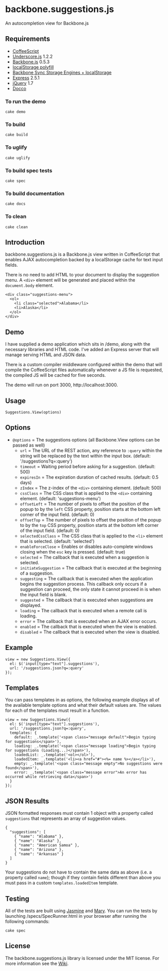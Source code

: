 backbone.suggestions.js
===

An autocompletion view for Backbone.js

Requirements
---
* [CoffeeScript](http://jashkenas.github.com/coffee-script/)
* [Underscore.js](http://documentcloud.github.com/underscore/) 1.2.2
* [Backbone.js](http://documentcloud.github.com/backbone/) 0.5.3
* [localStorage polyfill](https://gist.github.com/350433)
* [Backbone Sync Storage Engines + localStorage](https://gist.github.com/1468270)
* [Express](http://expressjs.com/) 2.5.1
* [jQuery](http://jquery.com) 1.7
* [Docco](http://jashkenas.github.com/docco/)

### To run the demo

    cake demo
    
### To build

    cake build
    
### To uglify

    cake uglify
    
### To build spec tests

    cake spec
    
### To build documentation

    cake docs
    
### To clean

    cake clean

Introduction
---
backbone.suggestions.js is a Backbone.js view written in CoffeeScript that
enables AJAX autocompletion backed by a localStorage cache for text input 
fields.

There is no need to add HTML to your document to display the suggestion menu.
A `<div>` element will be generated and placed within the `document.body`
element.
  
    <div class="suggestions-menu">
      <ol>
        <li class="selected">Alabama</li>
        <li>Alaska</li>
      </ol>
    </div>
    
Demo
---
I have supplied a demo application which sits in /demo, along with the
necessary libraries and HTML code. I've added an Express server that will
manage serving HTML and JSON data.

There is a custom compiler middleware configured within the demo that will
compile the CoffeeScript files automatically whenever a JS file is requested,
the compiled JS will be cached for five seconds.

The demo will run on port 3000, http://localhost:3000.

Usage
---
    Suggestions.View(options)
  
Options
---
* `@options` = The suggestions options (all Backbone.View options can be
  passed as well)
  * `url` = The URL of the REST action, any reference to `:query` within the
    string will be replaced by the text within the input box.
    (default: '/suggestions?q=:query')
  * `timeout` = Waiting period before asking for a suggestion.
    (default: 500)
  * `expiresIn` = The expiration duration of cached results.
    (default: 0.5 days)
  * `zIndex` = The z-index of the `<div>` containing element.
      (default: 500)
  * `cssClass` = The CSS class that is applied to the `<div>` containing
    element.
    (default: 'suggestions-menu')
  * `offsetLeft` = The number of pixels to offset the position of the popup to
    by the `left` CSS property, position starts at the bottom left corner of
    the input field. (default: 0)
  * `offsetTop` = The number of pixels to offset the position of the popup to
    by the `top` CSS property, position starts at the bottom left corner of
    the input field. (default: 0)
  * `selectedCssClass` = The CSS class that is applied to the `<li>` element
    that is selected. (default: 'selected')
  * `enableForceClose` = Enables or disables auto-complete windows closing
    when the `esc` key is pressed. (default: true)
  * `selected` = The callback that is executed when a suggestion is selected.
  * `initiateSuggestion` = The callback that is executed at the beginning of a
    suggestion.
  * `suggesting` = The callback that is executed when the application begins
    the suggestion process. This callback only occurs if a suggestion can
    proceed, the only state it cannot proceed in is when the input field is
    blank.
  * `suggested` = The callback that is executed when suggestions are
    displayed.
  * `loading` = The callback that is executed when a remote call is loading.
  * `error` = The callback that is executed when an AJAX error occurs.
  * `enabled` = The callback that is executed when the view is enabled.
  * `disabled` = The callback that is executed when the view is disabled.
  
Example
---
    view = new Suggestions.View({
      el: $('input[type="text"].suggestions'),
      url: '/suggestions.json?q=:query'
    });
      
Templates
---
You can pass templates in as options, the following example displays all of
the available template options and what their default values are. The values
for each of the templates must result in a function.
 
    view = new Suggestions.View({
      el: $('input[type="text"].suggestions'),
      url: '/suggestions.json?q=:query',
      templates: {
        default: _.template('<span class="message default">Begin typing for suggestions</span>'),
        loading: _.template('<span class="message loading">Begin typing for suggestions (Loading...)</span>'),
        loadedList: _.template('<ol></ol>'),
        loadedItem: _.template('<li><a href="#"><%= name %></a></li>'),
        empty: _.template('<span class="message empty">No suggestions were found</span>'),
        error: _.template('<span class="message error">An error has occurred while retrieving data</span>')
      }
    });

JSON Results
---
JSON formatted responses must contain 1 object with a property called
`suggestions` that represents an array of suggestion values.

    {
      "suggestions": [
        { "name": "Alabama" },
        { "name": "Alaska" },
        { "name": "American Samoa" },
        { "name": "Arizona" },
        { "name": "Arkansas" }
      ]
    }
    
Your suggestions do not have to contain the same data as above (i.e. a
property called `name`); though if they contain fields different than above
you must pass in a custom `templates.loadedItem` template.
    
Testing
---
All of the tests are built using [Jasmine](http://pivotal.github.com/jasmine/)
and [Mary](https://github.com/alexeypetrushin/mary). You can run the tests by
launching /specs/SpecRunner.html in your browser after running the following
commands:

    cake spec

License
---
The backbone.suggestions.js library is licensed under the MIT license. For
more information see the [Wiki](https://github.com/mbrio/backbone.suggestions/wiki/License).